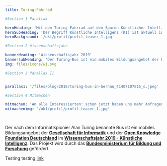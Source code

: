 ```yaml
---
title: Turing-Fahrrad

#Section 1 Parallax

heroHeading: 'Mit dem Turing-Fahrrad auf den Spuren Künstlicher Intelligenz'
heroSubHeading: 'Der Begriff Künstliche Intelligenz (KI) ist aktuell in aller Munde. Es ist nicht der erste Hype um die schon viele Jahrzehnte alte Teildisziplin der Informatik. Wir möchten KI in Mitmach-Workshops und Diskussionen entzaubern. 15- bis 19-jährige Schüler*innen im ländlichen Raum lernen dabei, kritisch mit den Begriffen KI und Maschinenlernen umzugehen.'
heroBackground: '/okf/profil/profil_teaser_1.jpg'

#Section 2 Wissenschaftsjahr

bannerHeading: 'Wissenschaftsjahr 2019'
bannersubHeading: 'Der Turing-Bus ist ein mobiles Bildungsangebot der Open Knowledge Foundation Deutschland und der Gesellschaft für Informatik im Wissenschaftsjahr 2019.'
img: files/icons/wj.svg

#Section 3 Parallax II


parallax1: '/files/blog/2018/turing-bus-in-bernau_41407107815_o.jpeg'

#Section 4 Mitmachen

mitmachen: 'An alle Interessierten: schon jetzt haben uns mehr Anfragen erreicht, als wir im Rahmen unserer diesjährigen Tour bedienen können. Schreiben Sie uns dennoch, um auf unsere Nachrückerliste zu kommen und um Ihr Interesse an unserem Angebot zu bekunden. Dies hilft uns bei der Verstetigung unseres Projektes!'
mitmachenimg: '/okf/profil/profil_teaser_1.jpg'

---
```


Der nach dem Informatikpionier Alan Turing benannte Bus ist ein mobiles Bildungsangebot der **[Gesellschaft für Informatik](https://gi.de)** und der **[Open Knowledge Foundation Deutschland](https://okfn.de)** im **[Wissenschaftsjahr 2019 - Künstliche Intelligenz](/wissenschaftsjahr)**. Das Projekt wird durch das **[Bundesministerium für Bildung und Forschung](https://bmbf.de)** gefördert.


<!--more-->

Testing testing [link](www.google.com)
